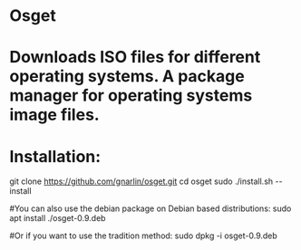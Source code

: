 # Osget
# Downloads ISO files for different operating systems. A package manager for operating systems image files.
# Installation:

git clone https://github.com/gnarlin/osget.git
cd osget
sudo ./install.sh --install

#You can also use the debian package on Debian based distributions:
sudo apt install ./osget-0.9.deb

#Or if you want to use the tradition method:
sudo dpkg -i osget-0.9.deb
